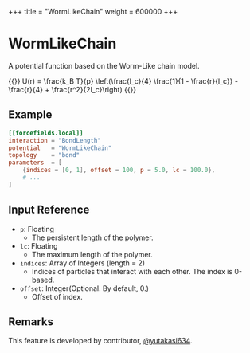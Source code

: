 +++
title = "WormLikeChain"
weight = 600000
+++

# WormLikeChain

A potential function based on the Worm-Like chain model.

{{<katex display>}}
U(r) = \frac{k_B T}{p}  \left(\frac{l_c}{4} \frac{1}{1 - \frac{r}{l_c}} - \frac{r}{4} + \frac{r^2}{2l_c}\right)
{{</katex>}}

## Example

```toml
[[forcefields.local]]
interaction = "BondLength"
potential   = "WormLikeChain"
topology    = "bond"
parameters  = [
    {indices = [0, 1], offset = 100, p = 5.0, lc = 100.0},
    # ...
]
```

## Input Reference

- `p`: Floating
  - The persistent length of the polymer.
- `lc`: Floating
  - The maximum length of the polymer.
- `indices`: Array of Integers (length = 2)
  - Indices of particles that interact with each other. The index is 0-based.
- `offset`: Integer(Optional. By default, 0.)
  - Offset of index.

## Remarks

This feature is developed by contributor, [@yutakasi634](https://github.com/yutakasi634).
